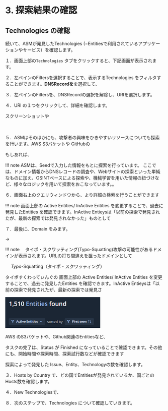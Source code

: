 # 3. 探索結果の確認

## Technologies の確認

続いて、ASMが発見したTechnologies (=Entitiesで利用されているアプリケーションやサービス）を確認します。



１．画面上部の`Technologies` タブをクリックすると、下記画面が表示されます。

２．左ペインのFiltersを選択することで、表示するTechnologies をフィルタすることができます。**DNSRecordを**を選択して、

３．左ペインのFiltersを、DNSRecordの選択を解除し、URIを選択します。

４．URI の１つをクリックして、詳細を確認します。

スクリーンショットや

　

５．ASMはそのほかにも、攻撃者の興味をひきやすいリソースについても探索を行います。AWS S3バケットや GitHubの

もしあれば、

!!! note
 ASMは、Seedで入力した情報をもとに探索を行っています。
ここでは、ドメイン情報からDNSレコードの調査や、Webサイトの探索といった単純なものに加え、OSINTベースによる探索や、機械学習を用いた情報の紐づけなど、様々なロジックを用いて探索をおこなっています。。

６．画面右上のクエリウィンドウから、より詳細の検索を行うことができます

!!! note
 画面上部の Active Entities/ InActive Entities を変更することで、過去に発見したEntities を確認できます。InActive Entieysは「以前の探索で発見されたが、最新の探索では発見されなかった」ものとして

７．最後に、Domain をみます。

→

!!! note
　タイポ・スクワッティング(Typo-Squatting)攻撃の可能性があるドメインが表示されます。URLの打ち間違えを狙ったドメインとして

　
*Typo*-Squatting（タイポ・スクワッティング）

タイポすくわってぃんぐの 
画面上部の Active Entities/ InActive Entities を変更することで、過去に発見したEntities を確認できます。InActive Entieysは「以前の探索で発見されたが、最新の探索では発見さ

![](images/2022-08-08-13-54-07-image.png)

AWS のS3バケットや、Github関連のEntitiesなど、

タスクの完了は、Status が Finished になっていることで確認できます。その他にも、開始時間や探索時間、探索試行数などが確認できます

探索によって発見した Issue、Entity、Technologyの数を確認します。

３．Hosts by Country で、どの国でEntitiesが発見されているか、国ごとのHosts数を確認します。

４．New Technologiesで、

８．次のステップで、Technologies について確認していきます。
